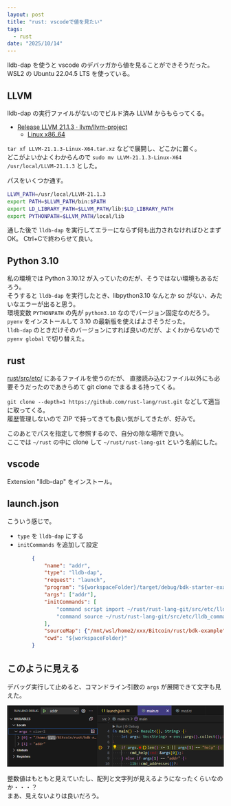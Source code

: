 ```yaml
---
layout: post
title: "rust: vscodeで値を見たい"
tags:
  - rust
date: "2025/10/14"
---
```


lldb-dap を使うと vscode のデバッガから値を見ることができそうだった。  
WSL2 の Ubuntu 22.04.5 LTS を使っている。

## LLVM

lldb-dap の実行ファイルがないのでビルド済み LLVM からもらってくる。

* [Release LLVM 21.1.3 · llvm/llvm-project](https://github.com/llvm/llvm-project/releases/tag/llvmorg-21.1.3)
  * [Linux x86_64](https://github.com/llvm/llvm-project/releases/download/llvmorg-21.1.3/LLVM-21.1.3-Linux-X64.tar.xz)

`tar xf LLVM-21.1.3-Linux-X64.tar.xz` などで展開し、どこかに置く。  
どこがよいかよくわからんので `sudo mv LLVM-21.1.3-Linux-X64 /usr/local/LLVM-21.1.3` とした。

パスをいくつか通す。

```bash
LLVM_PATH=/usr/local/LLVM-21.1.3
export PATH=$LLVM_PATH/bin:$PATH
export LD_LIBRARY_PATH=$LLVM_PATH/lib:$LD_LIBRARY_PATH
export PYTHONPATH=$LLVM_PATH/local/lib
```

通した後で `lldb-dap` を実行してエラーにならず何も出力されなければひとまずOK。
Ctrl+Cで終わらせて良い。

## Python 3.10

私の環境では Python 3.10.12 が入っていたのだが、そうではない環境もあるだろう。  
そうすると `lldb-dap` を実行したとき、libpython3.10 なんとか so がない、みたいなエラーが出ると思う。  
環境変数 `PYTHONPATH` の先が `python3.10` なのでバージョン固定なのだろう。
`pyenv` をインストールして 3.10 の最新版を使えばよさそうだった。  
`lldb-dap` のときだけそのバージョンにすれば良いのだが、よくわからないので `pyenv global` で切り替えた。

## rust

[rust/src/etc/](https://github.com/rust-lang/rust/tree/master/src/etc) にあるファイルを使うのだが、
直接読み込むファイル以外にも必要そうだったのであきらめて git clone でまるまる持ってくる。

`git clone --depth=1 https://github.com/rust-lang/rust.git` などして適当に取ってくる。  
履歴管理しないので ZIP で持ってきても良い気がしてきたが、好みで。

このあとでパスを指定して参照するので、自分の隙な場所で良い。  
ここでは `~/rust` の中に clone して `~/rust/rust-lang-git` という名前にした。

## vscode

Extension "lldb-dap" をインストール。

## launch.json

こういう感じで。

* `type` を `lldb-dap` にする
* `initCommands` を追加して設定

```json
        {
            "name": "addr",
            "type": "lldb-dap",
            "request": "launch",
            "program": "${workspaceFolder}/target/debug/bdk-starter-example",
            "args": ["addr"],
            "initCommands": [
                "command script import ~/rust/rust-lang-git/src/etc/lldb_lookup.py",
                "command source ~/rust/rust-lang-git/src/etc/lldb_commands"
            ],
            "sourceMap": {"/mnt/wsl/home2/xxx/Bitcoin/rust/bdk-example": "/home/xxx/Bitcoin/rust/bdk-example"},
            "cwd": "${workspaceFolder}"
        }
```

## このように見える

デバッグ実行して止めると、コマンドライン引数の `args` が展開できて文字も見えた。

![image](images/20251014a-1.png)

整数値はもともと見えていたし、配列と文字列が見えるようになったくらいなのか・・・？  
まあ、見えないよりは良いだろう。
